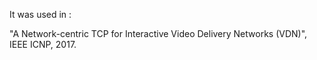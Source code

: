 It was used in :

"A Network-centric TCP for Interactive Video Delivery Networks (VDN)", IEEE ICNP, 2017. 

